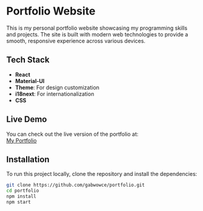 # Portfolio Website

This is my personal portfolio website showcasing my programming skills and projects. The site is built with modern web technologies to provide a smooth, responsive experience across various devices.

## Tech Stack
- **React**
- **Material-UI**
- **Theme**: For design customization
- **i18next**: For internationalization
- **CSS**

## Live Demo

You can check out the live version of the portfolio at:  
[My Portfolio](https://your-portfolio-link.com)

## Installation

To run this project locally, clone the repository and install the dependencies:

```bash
git clone https://github.com/gabwowce/portfolio.git
cd portfolio
npm install
npm start
